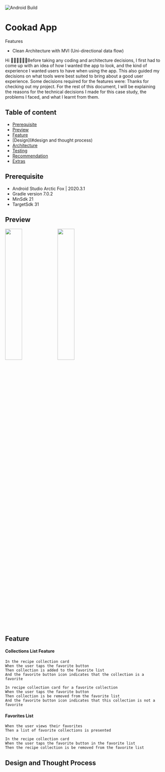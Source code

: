 ![Android Build](https://github.com/Ezike/StarWarsSearch/workflows/Android%20Build/badge.svg)

# Cookad App

 Features
* Clean Architecture with MVI (Uni-directional data flow)


Hi 👋🏼👋🏼👋🏼Before taking any coding and architecture decisions, I first had to come up with an idea of how I wanted the app to look, and the kind of experience I wanted users to have when using the app. This also guided my decisions on what tools were best suited to bring about a good user experience. Some decisions required for the features were:
Thanks for checking out my project. For the rest of this document, I will be explaining the reasons for the technical decisions I made for this case study, the problems I faced, and what I learnt from them.

## Table of content

- [Prerequisite](#prerequisite)
- [Preview](#preview)
- [Feature](#feature)
- [Design](#design and thought process)
- [Architecture](#architecture)
- [Testing](#testing)
- [Recommendation](#Libraries)
- [Extras](#Extras)

## Prerequisite
- Android Studio Arctic Fox | 2020.3.1
- Gradle version 7.0.2
- MinSdk 21
- TargetSdk 31

## Preview
<img src="https://user-images.githubusercontent.com/61085272/163265305-f9ca1ec0-508b-43dc-8960-3978d9dceba6.png" width="33%" /> <img src="https://user-images.githubusercontent.com/61085272/163265317-7b8fc1e2-6d07-48e1-b70b-b6bada74487a.png" width="33%" /> 



## Feature


#### Collections List Feature

```
In the recipe collection card
When the user taps the favorite button
Then collection is added to the favorite list
And the favorite button icon indicates that the collection is a favorite
```

```
In recipe collection card for a favorite collection
When the user taps the favorite button
Then collection is be removed from the favorite list
And the favorite button icon indicates that this collection is not a favorite
```

#### Favorites List

```
When the user views their favorites
Then a list of favorite collections is presented
```

```
In the recipe collection card
When the user taps the favorite button in the favorite list
Then the recipe collection is be removed from the favorite list
```



## Design and Thought Process
